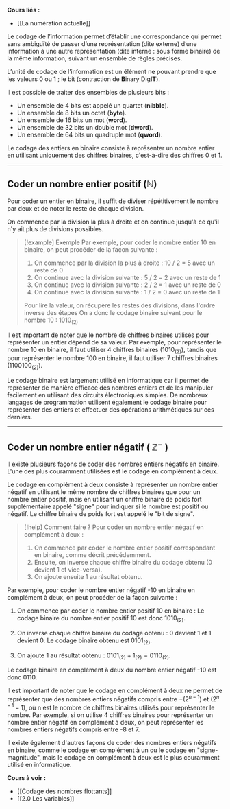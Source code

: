 **Cours liés :**
- [[La numération actuelle]]

Le codage de l’information permet d’établir une correspondance qui permet sans ambiguïté de passer d’une représentation (dite externe) d’une information à une autre représentation (dite interne : sous forme binaire) de la même information, suivant un ensemble de règles précises.

L’unité de codage de l’information est un élément ne pouvant prendre que les valeurs 0 ou 1 ; le bit (contraction de **B**inary Dig**IT**).

Il est possible de traiter des ensembles de plusieurs bits :

- Un ensemble de 4 bits est appelé un quartet (**nibble**).
- Un ensemble de 8 bits un octet (**byte**).
- Un ensemble de 16 bits un mot (**word**).
- Un ensemble de 32 bits un double mot (**dword**).
- Un ensemble de 64 bits un quadruple mot (**qword**).

Le codage des entiers en binaire consiste à représenter un nombre entier en utilisant uniquement des chiffres binaires, c'est-à-dire des chiffres 0 et 1.

---
## Coder un nombre entier positif ($\mathbb{N}$)

Pour coder un entier en binaire, il suffit de diviser répétitivement le nombre par deux et de noter le reste de chaque division. 

On commence par la division la plus à droite et on continue jusqu'à ce qu'il n'y ait plus de divisions possibles.

>[!example] Exemple 
> Par exemple, pour coder le nombre entier 10 en binaire, on peut procéder de la façon suivante :
> 1.  On commence par la division la plus à droite : 10 / 2 = 5 avec un reste de 0
> 2.  On continue avec la division suivante : 5 / 2 = 2 avec un reste de 1
> 3.  On continue avec la division suivante : 2 / 2 = 1 avec un reste de 0
> 4.  On continue avec la division suivante : 1 / 2 = 0 avec un reste de 1
> 
> Pour lire la valeur, on récupère les restes des divisions, dans l'ordre inverse des étapes
On a donc le codage binaire suivant pour le nombre 10 : $1010_{(2)}$

Il est important de noter que le nombre de chiffres binaires utilisés pour représenter un entier dépend de sa valeur. Par exemple, pour représenter le nombre 10 en binaire, il faut utiliser 4 chiffres binaires ($1010_{(2)}$), tandis que pour représenter le nombre 100 en binaire, il faut utiliser 7 chiffres binaires ($1100100_{(2)}$).

Le codage binaire est largement utilisé en informatique car il permet de représenter de manière efficace des nombres entiers et de les manipuler facilement en utilisant des circuits électroniques simples. De nombreux langages de programmation utilisent également le codage binaire pour représenter des entiers et effectuer des opérations arithmétiques sur ces derniers.

---
## Coder un nombre entier négatif ( $\mathbb{Z}^-$ )

Il existe plusieurs façons de coder des nombres entiers négatifs en binaire. L'une des plus couramment utilisées est le codage en complément à deux.

Le codage en complément à deux consiste à représenter un nombre entier négatif en utilisant le même nombre de chiffres binaires que pour un nombre entier positif, mais en utilisant un chiffre binaire de poids fort supplémentaire appelé "signe" pour indiquer si le nombre est positif ou négatif. Le chiffre binaire de poids fort est appelé le "bit de signe".

>[!help] Comment faire ?
>Pour coder un nombre entier négatif en complément à deux : 
>
>1. On commence par coder le nombre entier positif correspondant en binaire, comme décrit précédemment. 
>2. Ensuite, on inverse chaque chiffre binaire du codage obtenu (0 devient 1 et vice-versa). 
>3. On ajoute ensuite 1 au résultat obtenu.

Par exemple, pour coder le nombre entier négatif -10 en binaire en complément à deux, on peut procéder de la façon suivante :

1. On commence par coder le nombre entier positif 10 en binaire : Le codage binaire du nombre entier positif 10 est donc $1010_{(2)}$.
   
2.  On inverse chaque chiffre binaire du codage obtenu : 0 devient 1 et 1 devient 0. 
   Le codage binaire obtenu est $0101_{(2)}$.
   
3.  On ajoute 1 au résultat obtenu : $0101_{(2)} + 1_{(2)} = 0110_{(2)}$.

Le codage binaire en complément à deux du nombre entier négatif -10 est donc 0110.

Il est important de noter que le codage en complément à deux ne permet de représenter que des nombres entiers négatifs compris entre $-(2^{n-1})\text{ et }(2^{n-1}-1)$, où n est le nombre de chiffres binaires utilisés pour représenter le nombre. Par exemple, si on utilise 4 chiffres binaires pour représenter un nombre entier négatif en complément à deux, on peut représenter les nombres entiers négatifs compris entre -8 et 7.

Il existe également d'autres façons de coder des nombres entiers négatifs en binaire, comme le codage en complément à un ou le codage en "signe-magnitude", mais le codage en complément à deux est le plus couramment utilisé en informatique.

**Cours à voir :**
- [[Codage des nombres flottants]]
- [[2.0 Les variables]]